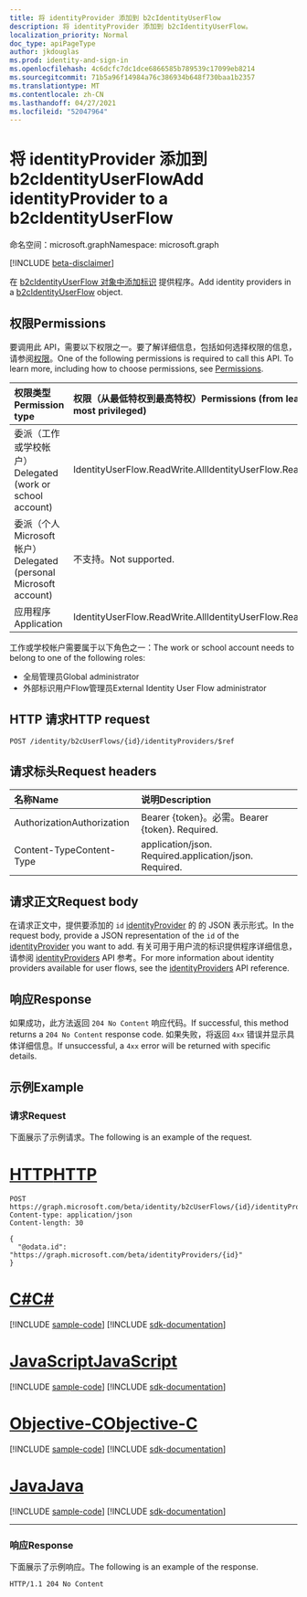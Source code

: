 ```yaml
---
title: 将 identityProvider 添加到 b2cIdentityUserFlow
description: 将 identityProvider 添加到 b2cIdentityUserFlow。
localization_priority: Normal
doc_type: apiPageType
author: jkdouglas
ms.prod: identity-and-sign-in
ms.openlocfilehash: 4c6dcfc7dc1dce6866585b789539c17099eb8214
ms.sourcegitcommit: 71b5a96f14984a76c386934b648f730baa1b2357
ms.translationtype: MT
ms.contentlocale: zh-CN
ms.lasthandoff: 04/27/2021
ms.locfileid: "52047964"
---
```

# <a name="add-identityprovider-to-a-b2cidentityuserflow"></a><span data-ttu-id="a822f-103">将 identityProvider 添加到 b2cIdentityUserFlow</span><span class="sxs-lookup"><span data-stu-id="a822f-103">Add identityProvider to a b2cIdentityUserFlow</span></span>

<span data-ttu-id="a822f-104">命名空间：microsoft.graph</span><span class="sxs-lookup"><span data-stu-id="a822f-104">Namespace: microsoft.graph</span></span>

[!INCLUDE [beta-disclaimer](../../includes/beta-disclaimer.md)]

<span data-ttu-id="a822f-105">在 [b2cIdentityUserFlow 对象中添加标识](../resources/b2cidentityuserflow.md) 提供程序。</span><span class="sxs-lookup"><span data-stu-id="a822f-105">Add identity providers in a [b2cIdentityUserFlow](../resources/b2cidentityuserflow.md) object.</span></span>

## <a name="permissions"></a><span data-ttu-id="a822f-106">权限</span><span class="sxs-lookup"><span data-stu-id="a822f-106">Permissions</span></span>

<span data-ttu-id="a822f-p101">要调用此 API，需要以下权限之一。要了解详细信息，包括如何选择权限的信息，请参阅[权限](/graph/permissions-reference)。</span><span class="sxs-lookup"><span data-stu-id="a822f-p101">One of the following permissions is required to call this API. To learn more, including how to choose permissions, see [Permissions](/graph/permissions-reference).</span></span>

|<span data-ttu-id="a822f-109">权限类型</span><span class="sxs-lookup"><span data-stu-id="a822f-109">Permission type</span></span>      | <span data-ttu-id="a822f-110">权限（从最低特权到最高特权）</span><span class="sxs-lookup"><span data-stu-id="a822f-110">Permissions (from least to most privileged)</span></span>              |
|:--------------------|:---------------------------------------------------------|
|<span data-ttu-id="a822f-111">委派（工作或学校帐户）</span><span class="sxs-lookup"><span data-stu-id="a822f-111">Delegated (work or school account)</span></span>|<span data-ttu-id="a822f-112">IdentityUserFlow.ReadWrite.All</span><span class="sxs-lookup"><span data-stu-id="a822f-112">IdentityUserFlow.ReadWrite.All</span></span>|
|<span data-ttu-id="a822f-113">委派（个人 Microsoft 帐户）</span><span class="sxs-lookup"><span data-stu-id="a822f-113">Delegated (personal Microsoft account)</span></span>| <span data-ttu-id="a822f-114">不支持。</span><span class="sxs-lookup"><span data-stu-id="a822f-114">Not supported.</span></span>|
|<span data-ttu-id="a822f-115">应用程序</span><span class="sxs-lookup"><span data-stu-id="a822f-115">Application</span></span>| <span data-ttu-id="a822f-116">IdentityUserFlow.ReadWrite.All</span><span class="sxs-lookup"><span data-stu-id="a822f-116">IdentityUserFlow.ReadWrite.All</span></span>|

<span data-ttu-id="a822f-117">工作或学校帐户需要属于以下角色之一：</span><span class="sxs-lookup"><span data-stu-id="a822f-117">The work or school account needs to belong to one of the following roles:</span></span>

* <span data-ttu-id="a822f-118">全局管理员</span><span class="sxs-lookup"><span data-stu-id="a822f-118">Global administrator</span></span>
* <span data-ttu-id="a822f-119">外部标识用户Flow管理员</span><span class="sxs-lookup"><span data-stu-id="a822f-119">External Identity User Flow administrator</span></span>

## <a name="http-request"></a><span data-ttu-id="a822f-120">HTTP 请求</span><span class="sxs-lookup"><span data-stu-id="a822f-120">HTTP request</span></span>

<!-- { "blockType": "ignored" } -->

```http
POST /identity/b2cUserFlows/{id}/identityProviders/$ref
```

## <a name="request-headers"></a><span data-ttu-id="a822f-121">请求标头</span><span class="sxs-lookup"><span data-stu-id="a822f-121">Request headers</span></span>

|<span data-ttu-id="a822f-122">名称</span><span class="sxs-lookup"><span data-stu-id="a822f-122">Name</span></span>|<span data-ttu-id="a822f-123">说明</span><span class="sxs-lookup"><span data-stu-id="a822f-123">Description</span></span>|
|:---------------|:----------|
|<span data-ttu-id="a822f-124">Authorization</span><span class="sxs-lookup"><span data-stu-id="a822f-124">Authorization</span></span>|<span data-ttu-id="a822f-p102">Bearer {token}。必需。</span><span class="sxs-lookup"><span data-stu-id="a822f-p102">Bearer {token}. Required.</span></span>|
|<span data-ttu-id="a822f-127">Content-Type</span><span class="sxs-lookup"><span data-stu-id="a822f-127">Content-Type</span></span>|<span data-ttu-id="a822f-p103">application/json. Required.</span><span class="sxs-lookup"><span data-stu-id="a822f-p103">application/json. Required.</span></span>|

## <a name="request-body"></a><span data-ttu-id="a822f-130">请求正文</span><span class="sxs-lookup"><span data-stu-id="a822f-130">Request body</span></span>

<span data-ttu-id="a822f-131">在请求正文中，提供要添加的 `id` [identityProvider](../resources/identityprovider.md) 的 的 JSON 表示形式。</span><span class="sxs-lookup"><span data-stu-id="a822f-131">In the request body, provide a JSON representation of the `id` of the [identityProvider](../resources/identityprovider.md) you want to add.</span></span> <span data-ttu-id="a822f-132">有关可用于用户流的标识提供程序详细信息，请参阅 [identityProviders](../resources/identityprovider.md) API 参考。</span><span class="sxs-lookup"><span data-stu-id="a822f-132">For more information about identity providers available for user flows, see the [identityProviders](../resources/identityprovider.md) API reference.</span></span>

## <a name="response"></a><span data-ttu-id="a822f-133">响应</span><span class="sxs-lookup"><span data-stu-id="a822f-133">Response</span></span>

<span data-ttu-id="a822f-134">如果成功，此方法返回 `204 No Content` 响应代码。</span><span class="sxs-lookup"><span data-stu-id="a822f-134">If successful, this method returns a `204 No Content` response code.</span></span> <span data-ttu-id="a822f-135">如果失败，将返回 `4xx` 错误并显示具体详细信息。</span><span class="sxs-lookup"><span data-stu-id="a822f-135">If unsuccessful, a `4xx` error will be returned with specific details.</span></span>

## <a name="example"></a><span data-ttu-id="a822f-136">示例</span><span class="sxs-lookup"><span data-stu-id="a822f-136">Example</span></span>

### <a name="request"></a><span data-ttu-id="a822f-137">请求</span><span class="sxs-lookup"><span data-stu-id="a822f-137">Request</span></span>

<span data-ttu-id="a822f-138">下面展示了示例请求。</span><span class="sxs-lookup"><span data-stu-id="a822f-138">The following is an example of the request.</span></span>


# <a name="http"></a>[<span data-ttu-id="a822f-139">HTTP</span><span class="sxs-lookup"><span data-stu-id="a822f-139">HTTP</span></span>](#tab/http)
<!-- {
  "blockType": "request",
  "name": "update_b2cuserflows_identityprovider"
}
-->

``` http
POST https://graph.microsoft.com/beta/identity/b2cUserFlows/{id}/identityProviders/$ref
Content-type: application/json
Content-length: 30

{
  "@odata.id": "https://graph.microsoft.com/beta/identityProviders/{id}"
}
```
# <a name="c"></a>[<span data-ttu-id="a822f-140">C#</span><span class="sxs-lookup"><span data-stu-id="a822f-140">C#</span></span>](#tab/csharp)
[!INCLUDE [sample-code](../includes/snippets/csharp/update-b2cuserflows-identityprovider-csharp-snippets.md)]
[!INCLUDE [sdk-documentation](../includes/snippets/snippets-sdk-documentation-link.md)]

# <a name="javascript"></a>[<span data-ttu-id="a822f-141">JavaScript</span><span class="sxs-lookup"><span data-stu-id="a822f-141">JavaScript</span></span>](#tab/javascript)
[!INCLUDE [sample-code](../includes/snippets/javascript/update-b2cuserflows-identityprovider-javascript-snippets.md)]
[!INCLUDE [sdk-documentation](../includes/snippets/snippets-sdk-documentation-link.md)]

# <a name="objective-c"></a>[<span data-ttu-id="a822f-142">Objective-C</span><span class="sxs-lookup"><span data-stu-id="a822f-142">Objective-C</span></span>](#tab/objc)
[!INCLUDE [sample-code](../includes/snippets/objc/update-b2cuserflows-identityprovider-objc-snippets.md)]
[!INCLUDE [sdk-documentation](../includes/snippets/snippets-sdk-documentation-link.md)]

# <a name="java"></a>[<span data-ttu-id="a822f-143">Java</span><span class="sxs-lookup"><span data-stu-id="a822f-143">Java</span></span>](#tab/java)
[!INCLUDE [sample-code](../includes/snippets/java/update-b2cuserflows-identityprovider-java-snippets.md)]
[!INCLUDE [sdk-documentation](../includes/snippets/snippets-sdk-documentation-link.md)]

---


### <a name="response"></a><span data-ttu-id="a822f-144">响应</span><span class="sxs-lookup"><span data-stu-id="a822f-144">Response</span></span>

<span data-ttu-id="a822f-145">下面展示了示例响应。</span><span class="sxs-lookup"><span data-stu-id="a822f-145">The following is an example of the response.</span></span>

<!-- {
  "blockType": "response",
  "truncated": true
} -->

```http
HTTP/1.1 204 No Content
```
